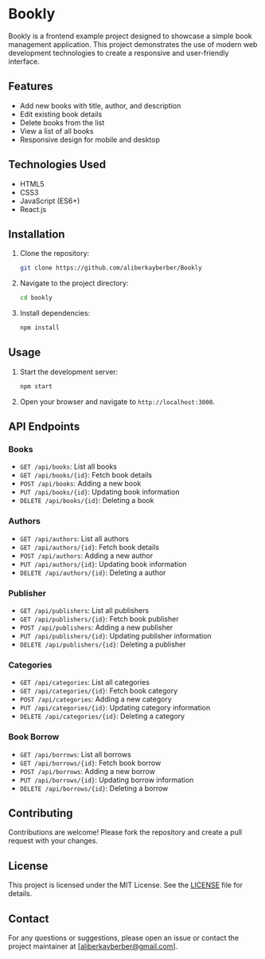 # Bookly

Bookly is a frontend example project designed to showcase a simple book management application. This project demonstrates the use of modern web development technologies to create a responsive and user-friendly interface.

## Features

- Add new books with title, author, and description
- Edit existing book details
- Delete books from the list
- View a list of all books
- Responsive design for mobile and desktop

## Technologies Used

- HTML5
- CSS3
- JavaScript (ES6+)
- React.js

## Installation

1. Clone the repository:
    ```sh
    git clone https://github.com/aliberkayberber/Bookly
    ```
2. Navigate to the project directory:
    ```sh
    cd bookly
    ```
3. Install dependencies:
    ```sh
    npm install
    ```

## Usage

1. Start the development server:
    ```sh
    npm start
    ```
2. Open your browser and navigate to `http://localhost:3000`.

## API Endpoints

### Books

- `GET /api/books`: List all books
- `GET /api/books/{id}`: Fetch book details
- `POST /api/books`: Adding a new book
- `PUT /api/books/{id}`: Updating book information
- `DELETE /api/books/{id}`: Deleting a book

### Authors

- `GET /api/authors`: List all authors
- `GET /api/authors/{id}`: Fetch book details
- `POST /api/authors`: Adding a new author
- `PUT /api/authors/{id}`: Updating book information
- `DELETE /api/authors/{id}`: Deleting a author

### Publisher

- `GET /api/publishers`: List all publishers
- `GET /api/publishers/{id}`: Fetch book publisher
- `POST /api/publishers`: Adding a new publisher
- `PUT /api/publishers/{id}`: Updating publisher information
- `DELETE /api/publishers/{id}`: Deleting a publisher

### Categories

- `GET /api/categories`: List all categories
- `GET /api/categories/{id}`: Fetch book category
- `POST /api/categories`: Adding a new category
- `PUT /api/categories/{id}`: Updating category information
- `DELETE /api/categories/{id}`: Deleting a category

### Book Borrow

- `GET /api/borrows`: List all borrows
- `GET /api/borrows/{id}`: Fetch book borrow
- `POST /api/borrows`: Adding a new borrow
- `PUT /api/borrows/{id}`: Updating borrow information
- `DELETE /api/borrows/{id}`: Deleting a borrow

## Contributing

Contributions are welcome! Please fork the repository and create a pull request with your changes.

## License

This project is licensed under the MIT License. See the [LICENSE](LICENSE) file for details.

## Contact

For any questions or suggestions, please open an issue or contact the project maintainer at [aliberkayberber@gmail.com].
